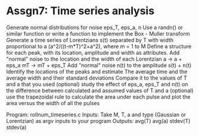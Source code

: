 # Assgn7: Time series analysis

Generate normal distributions for noise eps_T, eps_a, n
  Use a randn() or similar function or write a function to implement the Box - Muller transform 
Generate a time series of Lorentzians  s(t) separated by T with width proportional to a
 (a^2/((t-m*T)^2+a^2), where m = 1 to M
  Define a structure for each peak, with its location, amplitude and width as attributes.
Add "normal" noise to the location and the width of each Lorentzian
  a -> a + eps_a
  mT -> mT + eps_T
Add "normal" noise n(t) to the amplitude 
  s(t) + n(t)
Identify the locations of the peaks and estimate
  The average time <T> and the average width <a> and their standard deviations
  Compare it to the values of T and a that you used
  (optional) study the effect of eps_a, eps_T and n(t) on the difference between calculated and assumed values of T and a
  (optional) use the trapezoidal rule to calculate the area under each pulse and plot the area versus the width of all the pulses

Program: rollnum_timeseries.c
Inputs:  Take M, T, a and type (Gaussian or Lorentzian) as argv inputs to your program
Outputs: avg(T) avg(a) stdev(T) stdev(a)
